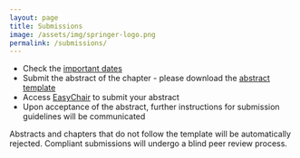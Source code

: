 ```yaml
---
layout: page
title: Submissions
image: /assets/img/springer-logo.png
permalink: /submissions/
---
```


- Check the [important dates](../important-dates/)
- Submit the abstract of the chapter - please download the [abstract template](../assets/doc/Abstract_Template_splnproc1703.docm)
- Access [EasyChair](https://easychair.org/conferences/?conf=2021isresearchvietnam) to submit your abstract
- Upon acceptance of the abstract, further instructions for submission guidelines will be communicated

Abstracts and chapters that do not follow the template will be automatically rejected. Compliant submissions will undergo a blind peer review process.